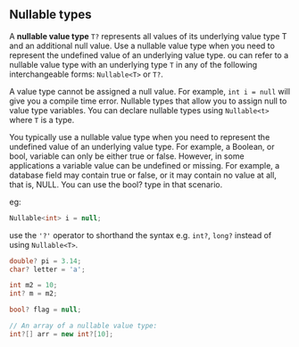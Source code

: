 ## Nullable types

A **nullable value type** `T?` represents all values of its underlying value type T and an additional null value. Use a nullable value type when you need to represent the undefined value of an underlying value type. 
ou can refer to a nullable value type with an underlying type `T` in any of the following interchangeable forms: `Nullable<T>` or `T?`.

A value type cannot be assigned a null value. For example, `int i = null` will give you a compile time error. Nullable types that allow you to assign null to value type variables. You can declare nullable types using `Nullable<t>` where `T` is a type.

You typically use a nullable value type when you need to represent the undefined value of an underlying value type. For example, a Boolean, or bool, variable can only be either true or false. However, in some applications a variable value can be undefined or missing. For example, a database field may contain true or false, or it may contain no value at all, that is, NULL. You can use the bool? type in that scenario.

eg:
```cs
Nullable<int> i = null;
```

use the `'?'` operator to shorthand the syntax e.g. `int?`, `long?` instead of using `Nullable<T>`.
```cs
double? pi = 3.14;
char? letter = 'a';

int m2 = 10;
int? m = m2;

bool? flag = null;

// An array of a nullable value type:
int?[] arr = new int?[10];
```

